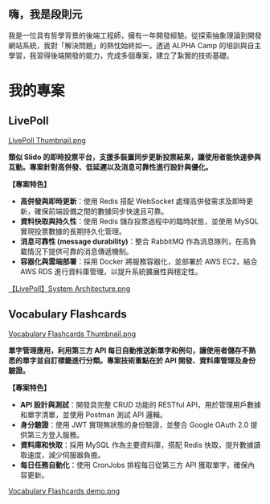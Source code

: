 ## 嗨，我是段則元
我是一位具有哲學背景的後端工程師，擁有一年開發經驗。從探索抽象理論到開發網站系統，我對「解決問題」的熱忱始終如一。透過 ALPHA Camp 的培訓與自主學習，我習得後端開發的能力，完成多個專案，建立了紮實的技術基礎。

# 我的專案

## LivePoll

[LivePoll Thumbnail.png](https://github.com/ZeYuanDuan/ZeYuanDuan/blob/main/LivePoll%20Thumbnail.png "LivePoll Thumbnail.png")

**類似 Slido 的即時投票平台，支援多裝置同步更新投票結果，讓使用者能快速參與互動。專案針對高併發、低延遲以及消息可靠性進行設計與優化。**

**【專案特色】**

-   **高併發與即時更新**：使用 Redis 搭配 WebSocket 處理高併發需求及即時更新，確保前端設備之間的數據同步快速且可靠。
-   **資料快取與持久性**：使用 Redis 儲存投票過程中的臨時狀態，並使用 MySQL 實現投票數據的長期持久化管理。
-   **消息可靠性 (message durability)**：整合 RabbitMQ 作為消息隊列，在高負載情況下提供可靠的消息傳遞機制。
-   **容器化與雲端部署**：採用 Docker 將服務容器化，並部署於 AWS EC2，結合 AWS RDS 進行資料庫管理，以提升系統擴展性與穩定性。

[【LivePoll】System Architecture.png](https://github.com/ZeYuanDuan/ZeYuanDuan/blob/main/%E3%80%90LivePoll%E3%80%91System%20Architecture.png "【LivePoll】System Architecture.png")


## Vocabulary Flashcards

[Vocabulary Flashcards Thumbnail.png](https://github.com/ZeYuanDuan/ZeYuanDuan/blob/main/Vocabulary%20Flashcards%20Thumbnail.png "Vocabulary Flashcards Thumbnail.png")

**單字管理應用，利用第三方 API 每日自動推送新單字和例句，讓使用者儲存不熟悉的單字並自訂標籤進行分類。專案技術重點在於 API 開發、資料庫管理及身份驗證。**

  

**【專案特色】**

-   **API 設計與測試**：開發具完整 CRUD 功能的 RESTful API，用於管理用戶數據和單字清單，並使用 Postman 測試 API 邏輯。
-   **身分驗證**：使用 JWT 實現無狀態的身份驗證，並整合 Google OAuth 2.0 提供第三方登入服務。
-   **資料庫和快取**：採用 MySQL 作為主要資料庫，搭配 Redis 快取，提升數據讀取速度，減少伺服器負擔。
-   **每日任務自動化**：使用 CronJobs 排程每日從第三方 API 獲取單字，確保內容更新。

[Vocabulary Flashcards demo.png](https://github.com/ZeYuanDuan/ZeYuanDuan/blob/main/Vocabulary%20Flashcards%20demo.png "Vocabulary Flashcards demo.png")
